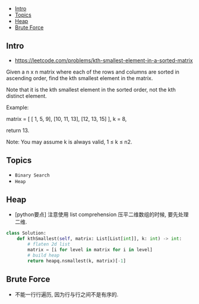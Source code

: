 - [Intro](#intro)
- [Topics](#topics)
- [Heap](#heap)
- [Brute Force](#brute-force)

## Intro

- https://leetcode.com/problems/kth-smallest-element-in-a-sorted-matrix

Given a n x n matrix where each of the rows and columns are sorted in ascending order, find the kth smallest element in the matrix.

Note that it is the kth smallest element in the sorted order, not the kth distinct element.

Example:

matrix = [
   [ 1,  5,  9],
   [10, 11, 13],
   [12, 13, 15]
],
k = 8,

return 13.

Note: 
You may assume k is always valid, 1 ≤ k ≤ n2.

## Topics

- `Binary Search`
- `Heap`



## Heap

- [python要点] 注意使用 list comprehension 压平二维数组的时候, 要先处理二维.


```py
class Solution:
    def kthSmallest(self, matrix: List[List[int]], k: int) -> int:
        # flaten 2d list
        matrix = [i for level in matrix for i in level]
        # build heap
        return heapq.nsmallest(k, matrix)[-1]
```


## Brute Force

- 不能一行行遍历, 因为行与行之间不是有序的.